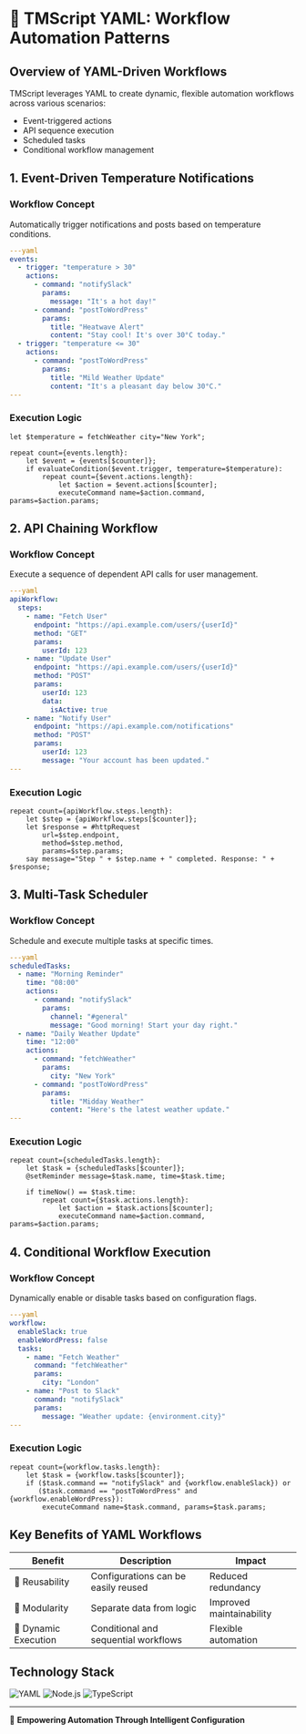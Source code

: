 # 🚀 TMScript YAML: Workflow Automation Patterns

## Overview of YAML-Driven Workflows

TMScript leverages YAML to create dynamic, flexible automation workflows across various scenarios:
- Event-triggered actions
- API sequence execution
- Scheduled tasks
- Conditional workflow management

## 1. Event-Driven Temperature Notifications

### Workflow Concept
Automatically trigger notifications and posts based on temperature conditions.

```yaml
---yaml
events:
  - trigger: "temperature > 30"
    actions:
      - command: "notifySlack"
        params:
          message: "It's a hot day!"
      - command: "postToWordPress"
        params:
          title: "Heatwave Alert"
          content: "Stay cool! It's over 30°C today."
  - trigger: "temperature <= 30"
    actions:
      - command: "postToWordPress"
        params:
          title: "Mild Weather Update"
          content: "It's a pleasant day below 30°C."
---
```

### Execution Logic
```tmscript
let $temperature = fetchWeather city="New York";

repeat count={events.length}:
    let $event = {events[$counter]};
    if evaluateCondition($event.trigger, temperature=$temperature):
        repeat count={$event.actions.length}:
            let $action = $event.actions[$counter];
            executeCommand name=$action.command, params=$action.params;
```

## 2. API Chaining Workflow

### Workflow Concept
Execute a sequence of dependent API calls for user management.

```yaml
---yaml
apiWorkflow:
  steps:
    - name: "Fetch User"
      endpoint: "https://api.example.com/users/{userId}"
      method: "GET"
      params:
        userId: 123
    - name: "Update User"
      endpoint: "https://api.example.com/users/{userId}"
      method: "POST"
      params:
        userId: 123
        data:
          isActive: true
    - name: "Notify User"
      endpoint: "https://api.example.com/notifications"
      method: "POST"
      params:
        userId: 123
        message: "Your account has been updated."
---
```

### Execution Logic
```tmscript
repeat count={apiWorkflow.steps.length}:
    let $step = {apiWorkflow.steps[$counter]};
    let $response = #httpRequest 
        url=$step.endpoint, 
        method=$step.method, 
        params=$step.params;
    say message="Step " + $step.name + " completed. Response: " + $response;
```

## 3. Multi-Task Scheduler

### Workflow Concept
Schedule and execute multiple tasks at specific times.

```yaml
---yaml
scheduledTasks:
  - name: "Morning Reminder"
    time: "08:00"
    actions:
      - command: "notifySlack"
        params:
          channel: "#general"
          message: "Good morning! Start your day right."
  - name: "Daily Weather Update"
    time: "12:00"
    actions:
      - command: "fetchWeather"
        params:
          city: "New York"
      - command: "postToWordPress"
        params:
          title: "Midday Weather"
          content: "Here's the latest weather update."
---
```

### Execution Logic
```tmscript
repeat count={scheduledTasks.length}:
    let $task = {scheduledTasks[$counter]};
    @setReminder message=$task.name, time=$task.time;

    if timeNow() == $task.time:
        repeat count={$task.actions.length}:
            let $action = $task.actions[$counter];
            executeCommand name=$action.command, params=$action.params;
```

## 4. Conditional Workflow Execution

### Workflow Concept
Dynamically enable or disable tasks based on configuration flags.

```yaml
---yaml
workflow:
  enableSlack: true
  enableWordPress: false
  tasks:
    - name: "Fetch Weather"
      command: "fetchWeather"
      params:
        city: "London"
    - name: "Post to Slack"
      command: "notifySlack"
      params:
        message: "Weather update: {environment.city}"
---
```

### Execution Logic
```tmscript
repeat count={workflow.tasks.length}:
    let $task = {workflow.tasks[$counter]};
    if ($task.command == "notifySlack" and {workflow.enableSlack}) or 
       ($task.command == "postToWordPress" and {workflow.enableWordPress}):
        executeCommand name=$task.command, params=$task.params;
```

## Key Benefits of YAML Workflows

| Benefit | Description | Impact |
|---------|-------------|--------|
| 🔄 Reusability | Configurations can be easily reused | Reduced redundancy |
| 🧩 Modularity | Separate data from logic | Improved maintainability |
| 🚀 Dynamic Execution | Conditional and sequential workflows | Flexible automation |

## Technology Stack

![YAML](https://img.shields.io/badge/YAML-v1.2-blue)
![Node.js](https://img.shields.io/badge/Node.js-Compatible-green)
![TypeScript](https://img.shields.io/badge/TypeScript-Support-blue)

---

🌈 **Empowering Automation Through Intelligent Configuration**
